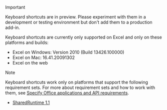 > [!IMPORTANT]
> Keyboard shortcuts are in preview. Please experiment with them in a development or testing environment but don't add them to a production add-in.
>
>  Keyboard shortcuts are currently only supported on Excel and only on these platforms and builds:
>
>* Excel on Windows: Version 2010 (Build 13426.100000)
>* Excel on Mac: 16.41.20091302
>* Excel on the web

> [!NOTE]
> Keyboard shortcuts work only on platforms that support the following requirement sets. For more about requirement sets and how to work with them, see [Specify Office applications and API requirements](../develop/specify-office-hosts-and-api-requirements.md).
>
> - [SharedRuntime 1.1](../reference/requirement-sets/shared-runtime-requirement-sets.md)